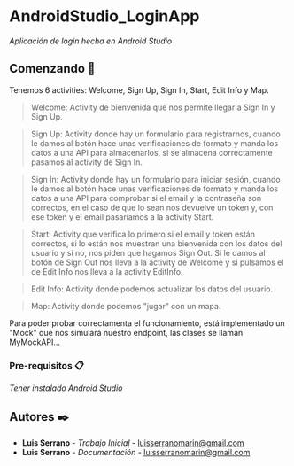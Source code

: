 # AndroidStudio_LoginApp

_Aplicación de login hecha en Android Studio_

## Comenzando 🚀

Tenemos 6 activities: Welcome, Sign Up, Sign In, Start, Edit Info y Map.
> Welcome: Activity de bienvenida que nos permite llegar a Sign In y Sign Up.

> Sign Up: Activity donde hay un formulario para registrarnos, cuando le damos al botón hace unas verificaciones de formato y manda los datos a una API para almacenarlos, si se almacena correctamente pasamos al activity de Sign In.

> Sign In: Activity donde hay un formulario para iniciar sesión, cuando le damos al botón hace unas verificaciones de formato y manda los datos a una API para comprobar si el email y la contraseña son correctos, en el caso de que lo sean nos devuelve un token y, con ese token y el email pasaríamos a la activity Start.

> Start: Activity que verifica lo primero si el email y token están correctos, si lo están nos muestran una bienvenida con los datos del usuario y si no, nos piden que hagamos Sign Out. Si le damos al botón de Sign Out nos lleva a la activity de Welcome y si pulsamos el de Edit Info nos lleva a la activity EditInfo.

> Edit Info: Activity donde podemos actualizar los datos del usuario.

> Map: Activity donde podemos "jugar" con un mapa.

Para poder probar correctamenta el funcionamiento, está implementado un "Mock" que nos simulará nuestro endpoint, las clases se llaman MyMockAPI...

### Pre-requisitos 📋

_Tener instalado Android Studio_

## Autores ✒️

* **Luis Serrano** - *Trabajo Inicial* - luisserranomarin@gmail.com
* **Luis Serrano** - *Documentación* - luisserranomarin@gmail.com

